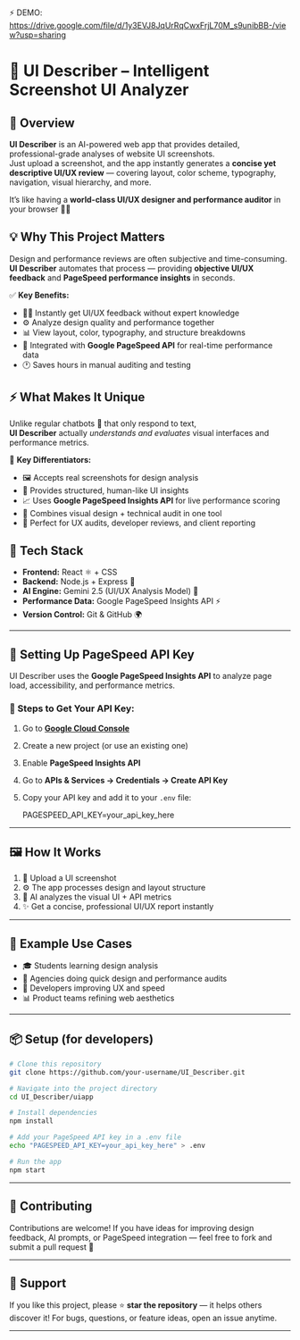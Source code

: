 ⚡ DEMO:  https://drive.google.com/file/d/1y3EVJ8JqUrRqCwxFrjL70M_s9unibBB-/view?usp=sharing

# 🎨 UI Describer – Intelligent Screenshot UI Analyzer  

## 🚀 Overview  
**UI Describer** is an AI-powered web app that provides detailed, professional-grade analyses of website UI screenshots.  
Just upload a screenshot, and the app instantly generates a **concise yet descriptive UI/UX review** — covering layout, color scheme, typography, navigation, visual hierarchy, and more.  

It’s like having a **world-class UI/UX designer and performance auditor** in your browser 🧠✨  


## 💡 Why This Project Matters  
Design and performance reviews are often subjective and time-consuming.  
**UI Describer** automates that process — providing **objective UI/UX feedback** and **PageSpeed performance insights** in seconds.  

✅ **Key Benefits:**  
- 🧑‍🎨 Instantly get UI/UX feedback without expert knowledge  
- ⚙️ Analyze design quality and performance together  
- 📊 View layout, color, typography, and structure breakdowns  
- 🚀 Integrated with **Google PageSpeed API** for real-time performance data  
- 🕐 Saves hours in manual auditing and testing  


## ⚡ What Makes It Unique  
Unlike regular chatbots 🤖 that only respond to text,  
**UI Describer** actually *understands and evaluates* visual interfaces and performance metrics.

🎯 **Key Differentiators:**  
- 🖼️ Accepts real screenshots for design analysis  
- 🧠 Provides structured, human-like UI insights  
- 📈 Uses **Google PageSpeed Insights API** for live performance scoring  
- 🧩 Combines visual design + technical audit in one tool  
- 🌈 Perfect for UX audits, developer reviews, and client reporting  


## 🧰 Tech Stack  
- **Frontend:** React ⚛️ +  CSS   
- **Backend:** Node.js + Express 🚀  
- **AI Engine:** Gemini 2.5 (UI/UX Analysis Model) 🤖  
- **Performance Data:** Google PageSpeed Insights API ⚡  
- **Version Control:** Git & GitHub 🌍  

---

## 🔑 Setting Up PageSpeed API Key  
UI Describer uses the **Google PageSpeed Insights API** to analyze page load, accessibility, and performance metrics.  

### 🧩 Steps to Get Your API Key:
1. Go to **[Google Cloud Console](https://console.cloud.google.com/)**  
2. Create a new project (or use an existing one)  
3. Enable **PageSpeed Insights API**  
4. Go to **APIs & Services → Credentials → Create API Key**  
5. Copy your API key and add it to your `.env` file:
  
   PAGESPEED_API_KEY=your_api_key_here
   


---

## 🖼️ How It Works

1. 📸 Upload a UI screenshot
2. ⚙️ The app processes design and layout structure
3. 🧠 AI analyzes the visual UI + API metrics
4. ✨ Get a concise, professional UI/UX report instantly

---

## 🧪 Example Use Cases

* 🎓 Students learning design analysis
* 🏢 Agencies doing quick design and performance audits
* 💼 Developers improving UX and speed
* 📊 Product teams refining web aesthetics

---

## 📦 Setup (for developers)

```bash
# Clone this repository
git clone https://github.com/your-username/UI_Describer.git

# Navigate into the project directory
cd UI_Describer/uiapp

# Install dependencies
npm install

# Add your PageSpeed API key in a .env file
echo "PAGESPEED_API_KEY=your_api_key_here" > .env

# Run the app
npm start
```

---

## 🤝 Contributing

Contributions are welcome!
If you have ideas for improving design feedback, AI prompts, or PageSpeed integration —
feel free to fork and submit a pull request 💪

---

## 🧡 Support

If you like this project, please ⭐ **star the repository** — it helps others discover it!
For bugs, questions, or feature ideas, open an issue anytime.

---

